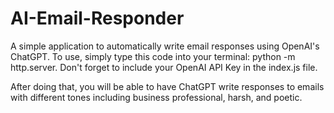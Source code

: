 # AI-Email-Responder
A simple application to automatically write email responses using OpenAI's ChatGPT. To use, simply type this code into your terminal: python -m http.server. Don't forget to include your OpenAI API Key in the index.js file. 

After doing that, you will be able to have ChatGPT write responses to emails with different tones including business professional, harsh, and poetic. 
